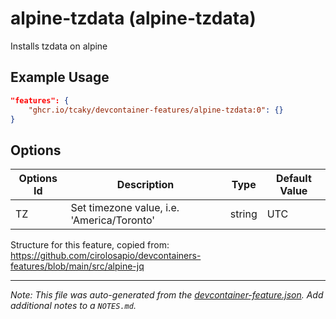 
# alpine-tzdata (alpine-tzdata)

Installs tzdata on alpine

## Example Usage

```json
"features": {
    "ghcr.io/tcaky/devcontainer-features/alpine-tzdata:0": {}
}
```

## Options

| Options Id | Description | Type | Default Value |
|-----|-----|-----|-----|
| TZ | Set timezone value, i.e. 'America/Toronto' | string | UTC |

Structure for this feature, copied from:
https://github.com/cirolosapio/devcontainers-features/blob/main/src/alpine-jq

---

_Note: This file was auto-generated from the [devcontainer-feature.json](https://github.com/tcaky/devcontainer-features/blob/main/src/alpine-tzdata/devcontainer-feature.json).  Add additional notes to a `NOTES.md`._
